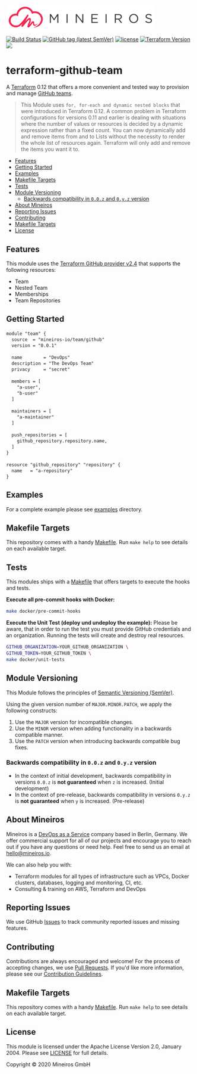 [<img src="https://raw.githubusercontent.com/mineiros-io/brand/master/mineiros-primary-logo.svg" width="400"/>](https://mineiros.io/?ref=terraform-github-team)

[![Build Status](https://mineiros.semaphoreci.com/badges/terraform-github-team/branches/master.svg?style=shields&key=df11a416-f581-4d35-917a-fa3c2de2048e)](https://mineiros.semaphoreci.com/projects/terraform-github-team)
[![GitHub tag (latest SemVer)](https://img.shields.io/github/v/tag/mineiros-io/terraform-github-team.svg?label=latest&sort=semver)](https://github.com/mineiros-io/terraform-github-team/releases)
[![license](https://img.shields.io/badge/license-Apache%202.0-brightgreen.svg)](https://opensource.org/licenses/Apache-2.0)
[![Terraform Version](https://img.shields.io/badge/terraform-~%3E%200.12.20-623CE4.svg)](https://github.com/hashicorp/terraform/releases)
[<img src="https://img.shields.io/badge/slack-@mineiros--community-f32752.svg?logo=slack">](https://join.slack.com/t/mineiros-community/shared_invite/zt-ehidestg-aLGoIENLVs6tvwJ11w9WGg)

# terraform-github-team

A [Terraform](https://www.terraform.io) 0.12 that offers a more convenient and tested way to provision and manage
[GitHub teams](https://help.github.com/en/github/setting-up-and-managing-organizations-and-teams/organizing-members-into-teams).

> This Module uses `for, for-each and dynamic nested blocks` that were introduced in Terraform 0.12.
> A common problem in Terraform configurations for versions 0.11 and earlier is dealing with situations where the number
> of values or resources is decided by a dynamic expression rather than a fixed count.
> You can now dynamically add and remove items from and to Lists without the necessity to render the whole list of
> resources again. Terraform will only add and remove the items you want it to.

- [Features](#features)
- [Getting Started](#getting-started)
- [Examples](#examples)
- [Makefile Targets](#makefile-targets)
- [Tests](#tests)
- [Module Versioning](#module-versioning)
  - [Backwards compatibility in `0.0.z` and `0.y.z` version](#backwards-compatibility-in-00z-and-0yz-version)
- [About Mineiros](#about-mineiros)
- [Reporting Issues](#reporting-issues)
- [Contributing](#contributing)
- [Makefile Targets](#makefile-targets-1)
- [License](#license)


## Features

This module uses the [Terraform GitHub provider v2.4](https://github.com/terraform-providers/terraform-provider-github/releases)
that supports the following resources:

* Team
* Nested Team
* Memberships
* Team Repositories

## Getting Started

```
module "team" {
  source  = "mineiros-io/team/github"
  version = "0.0.1"

  name        = "DevOps"
  description = "The DevOps Team"
  privacy     = "secret"

  members = [
    "a-user",
    "b-user"
  ]

  maintainers = [
    "a-maintainer"
  ]

  push_repositories = [
    github_repository.repository.name,
  ]
}

resource "github_repository" "repository" {
  name   = "a-repository"
}
```

## Examples

For a complete example please see [examples](https://github.com/mineiros-io/terraform-github-team/tree/master/examples) directory.

## Makefile Targets

This repository comes with a handy
[Makefile](https://github.com/mineiros-io/terraform-github-team/blob/master/Makefile).
Run `make help` to see details on each available target.

## Tests

This modules ships with a [Makefile](https://github.com/mineiros-io/terraform-github-team/blob/master/Makefile) 
that offers targets to execute the hooks and tests.

**Execute all pre-commit hooks with Docker:**

```bash
make docker/pre-commit-hooks
```

**Execute the Unit Test (deploy und undeploy the example):**
Please be aware, that in order to run the test you must provide GitHub credentials and an organization.
Running the tests will create and destroy real resources.

```bash
GITHUB_ORGANIZATION=YOUR_GITHUB_ORGANIZATION \
GITHUB_TOKEN=YOUR_GITHUB_TOKEN \
make docker/unit-tests
```

## Module Versioning

This Module follows the principles of [Semantic Versioning (SemVer)](https://semver.org/).

Using the given version number of `MAJOR.MINOR.PATCH`, we apply the following constructs:

1. Use the `MAJOR` version for incompatible changes.
1. Use the `MINOR` version when adding functionality in a backwards compatible manner.
1. Use the `PATCH` version when introducing backwards compatible bug fixes.

### Backwards compatibility in `0.0.z` and `0.y.z` version

- In the context of initial development, backwards compatibility in versions `0.0.z` is **not guaranteed** when `z` is
  increased. (Initial development)
- In the context of pre-release, backwards compatibility in versions `0.y.z` is **not guaranteed** when `y` is
  increased. (Pre-release)

## About Mineiros

Mineiros is a [DevOps as a Service](https://mineiros.io/?ref=terraform-github-team) company based in Berlin, Germany. We offer commercial support
for all of our projects and encourage you to reach out if you have any questions or need help.
Feel free to send us an email at [hello@mineiros.io](mailto:hello@mineiros.io).

We can also help you with:

- Terraform modules for all types of infrastructure such as VPCs, Docker clusters, databases, logging and monitoring, CI, etc.
- Consulting & training on AWS, Terraform and DevOps

## Reporting Issues

We use GitHub [Issues](https://github.com/mineiros-io/terraform-github-team/issues)
to track community reported issues and missing features.

## Contributing

Contributions are always encouraged and welcome! For the process of accepting changes, we use
[Pull Requests](https://github.com/mineiros-io/terraform-github-team/pulls). If you'd like more information, please
see our [Contribution Guidelines](https://github.com/mineiros-io/terraform-github-team/blob/master/CONTRIBUTING.md).

## Makefile Targets

This repository comes with a handy
[Makefile](https://github.com/mineiros-io/terraform-github-team/blob/master/Makefile).
Run `make help` to see details on each available target.

## License

This module is licensed under the Apache License Version 2.0, January 2004.
Please see [LICENSE](https://github.com/mineiros-io/terraform-github-team/blob/master/LICENSE) for full details.

Copyright &copy; 2020 Mineiros GmbH
